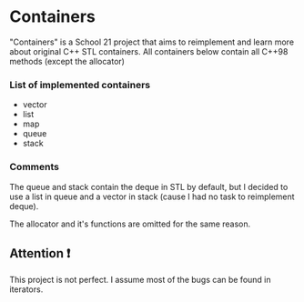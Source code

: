 # Containers
"Containers" is a School 21 project that aims to reimplement and learn more about original C++ STL containers.
All containers below contain all C++98 methods (except the allocator)

### List of implemented containers
- vector
- list
- map
- queue
- stack

### Comments
The queue and stack contain the deque in STL by default, but I decided to use a list in queue and a vector in stack (cause I had no task to reimplement deque).

The allocator and it's functions are omitted for the same reason.

## Attention ❗
This project is not perfect. I assume most of the bugs can be found in iterators.
